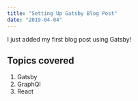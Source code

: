 ```yaml
---
title: "Setting Up Gatsby Blog Post"
date: "2019-04-04"
---
```


I just added my first blog post using Gatsby!

## Topics covered

1. Gatsby
2. GraphQl
3. React